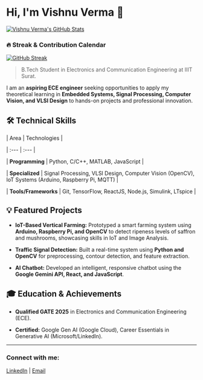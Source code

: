 # Hi, I'm Vishnu Verma 👋

[![Vishnu Verma's GitHub Stats](https://github-readme-stats.vercel.app/api?username=itsVishnu101&show_icons=true&theme=tokyonight)](https://github.com/itsVishnu101)



### 🔥 Streak & Contribution Calendar

[![GitHub Streak](https://streak-stats.demolab.com/?user=itsVishnu101&theme=tokyonight)](https://git.io/streak-stats)





> B.Tech Student in Electronics and Communication Engineering at IIIT Surat.



I am an **aspiring ECE engineer** seeking opportunities to apply my theoretical learning in **Embedded Systems, Signal Processing, Computer Vision, and VLSI Design** to hands-on projects and professional innovation.

## 🛠️ Technical Skills



| Area | Technologies |

| :--- | :--- |

| **Programming** | Python, C/C++, MATLAB, JavaScript |

| **Specialized** | Signal Processing, VLSI Design, Computer Vision (OpenCV), IoT Systems (Arduino, Raspberry Pi, MQTT) |

| **Tools/Frameworks** | Git, TensorFlow, ReactJS, Node.js, Simulink, LTspice |



## 💡 Featured Projects

* **IoT-Based Vertical Farming:** Prototyped a smart farming system using **Arduino, Raspberry Pi, and OpenCV** to detect ripeness levels of saffron and mushrooms, showcasing skills in IoT and Image Analysis.

* **Traffic Signal Detection:** Built a real-time system using **Python and OpenCV** for preprocessing, contour detection, and feature extraction.

* **AI Chatbot:** Developed an intelligent, responsive chatbot using the **Google Gemini API, React, and JavaScript**.



## 🎓 Education & Achievements

* **Qualified GATE 2025** in Electronics and Communication Engineering (ECE).

* **Certified:** Google Gen AI (Google Cloud), Career Essentials in Generative AI (Microsoft/LinkedIn).



---

### Connect with me:

[LinkedIn](https://www.linkedin.com/in/its-vishnu-verma/) | [Email](mailto:ui22ec86@iiitsurat.ac.in)

